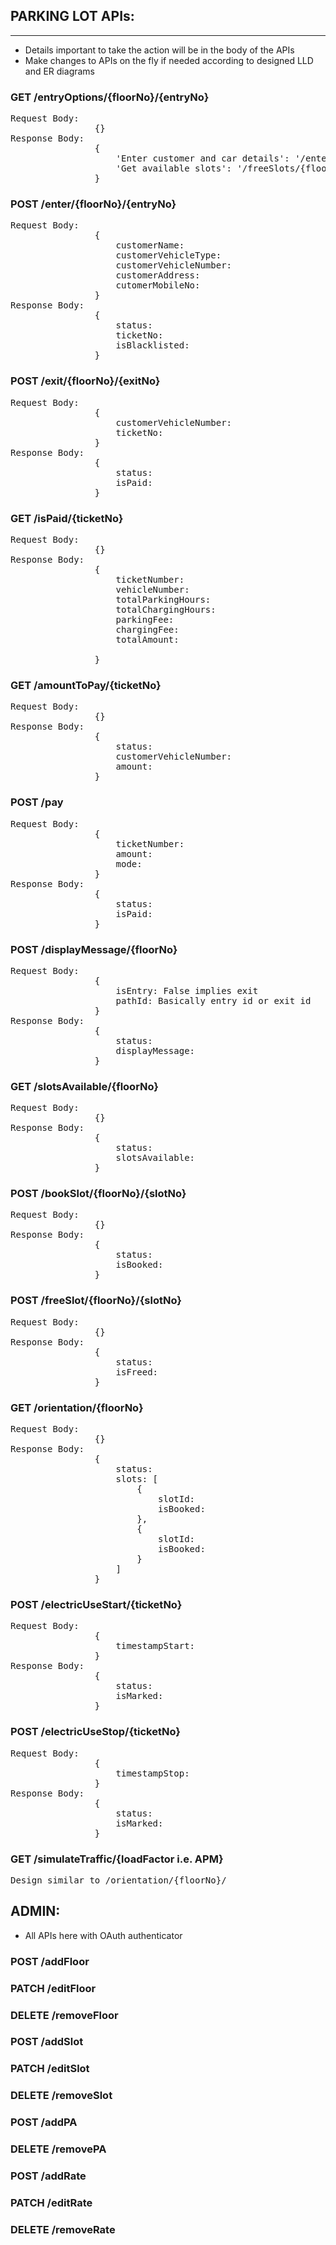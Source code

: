 ## PARKING LOT APIs:
---------------------

* Details important to take the action will be in the body of the APIs
* Make changes to APIs on the fly if needed according to designed LLD and ER diagrams

### GET /entryOptions/{floorNo}/{entryNo}
<pre>
Request Body:
                {}
Response Body:
                {
                    'Enter customer and car details': '/enter/{floorNo}/{entryNo}'
                    'Get available slots': '/freeSlots/{floorNo}'
                }
</pre>

### POST /enter/{floorNo}/{entryNo}
<pre>
Request Body:
                {
                    customerName:
                    customerVehicleType:
                    customerVehicleNumber:
                    customerAddress:
                    cutomerMobileNo:
                }
Response Body:
                {
                    status:
                    ticketNo:
                    isBlacklisted:
                }
</pre>
### POST /exit/{floorNo}/{exitNo}
<pre>
Request Body:
                {
                    customerVehicleNumber:
                    ticketNo:
                }
Response Body:
                {
                    status:
                    isPaid:
                }
</pre>
### GET /isPaid/{ticketNo}
<pre>
Request Body:
                {}
Response Body:
                {
                    ticketNumber:
                    vehicleNumber:
                    totalParkingHours:
                    totalChargingHours:
                    parkingFee: 
                    chargingFee:
                    totalAmount:

                }
</pre>
### GET /amountToPay/{ticketNo}
<pre>
Request Body:
                {}
Response Body:
                {
                    status:
                    customerVehicleNumber:
                    amount:
                }
</pre>
### POST /pay
<pre>
Request Body:
                {
                    ticketNumber:
                    amount:
                    mode:
                }
Response Body:
                {
                    status:
                    isPaid:
                }
</pre>

### POST /displayMessage/{floorNo}
<pre>
Request Body:
                {
                    isEntry: False implies exit
                    pathId: Basically entry id or exit id
                }
Response Body:
                {
                    status:
                    displayMessage:
                }
</pre>
### GET /slotsAvailable/{floorNo}
<pre>
Request Body:
                {}
Response Body:
                {
                    status:
                    slotsAvailable:
                }
</pre>
### POST /bookSlot/{floorNo}/{slotNo}
<pre>
Request Body:
                {}
Response Body:
                {
                    status:
                    isBooked:
                }
</pre>
### POST /freeSlot/{floorNo}/{slotNo}
<pre>
Request Body:
                {}
Response Body:
                {
                    status:
                    isFreed:
                }
</pre>

### GET /orientation/{floorNo}
<pre>
Request Body:
                {}
Response Body:
                {
                    status:
                    slots: [
                        {
                            slotId:
                            isBooked:
                        },
                        {
                            slotId:
                            isBooked:
                        }
                    ]
                }
</pre>

### POST /electricUseStart/{ticketNo}
<pre>
Request Body:
                {
                    timestampStart:
                }
Response Body:
                {
                    status:
                    isMarked:
                }
</pre>
### POST /electricUseStop/{ticketNo}
<pre>
Request Body:
                {
                    timestampStop:
                }
Response Body:
                {
                    status:
                    isMarked:
                }
</pre>

### GET /simulateTraffic/{loadFactor i.e. APM}
<pre>Design similar to /orientation/{floorNo}/</pre>

ADMIN:
------
* All APIs here with OAuth authenticator
### POST /addFloor
### PATCH /editFloor
### DELETE /removeFloor
### POST /addSlot
### PATCH /editSlot
### DELETE /removeSlot
### POST /addPA
### DELETE /removePA
### POST /addRate
### PATCH /editRate
### DELETE /removeRate